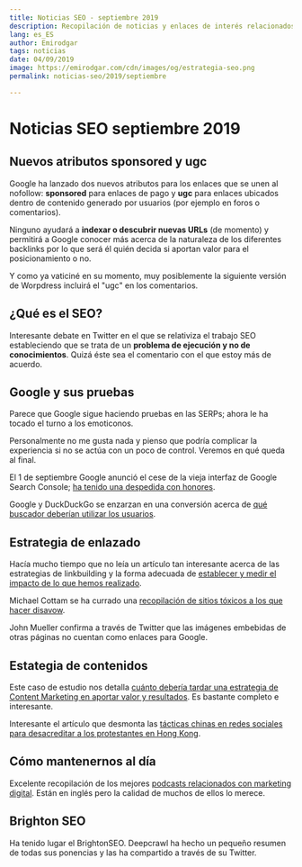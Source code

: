 ```yaml
---
title: Noticias SEO - septiembre 2019
description: Recopilación de noticias y enlaces de interés relacionados con el SEO y Marketing digital
lang: es_ES
author: Emirodgar
tags: noticias
date: 04/09/2019
image: https://emirodgar.com/cdn/images/og/estrategia-seo.png
permalink: noticias-seo/2019/septiembre

---
```


# Noticias SEO septiembre 2019

## Nuevos atributos sponsored y ugc

Google ha lanzado dos nuevos atributos para los enlaces que se unen al nofollow: **sponsored** para enlaces de pago y **ugc** para enlaces ubicados dentro de contenido generado por usuarios (por ejemplo en foros o comentarios).

<amp-twitter 
  width="375"
  height="472"
  layout="responsive"
  data-tweetid="1171460946037858304">
</amp-twitter>

Ninguno ayudará a **indexar o descubrir nuevas URLs** (de momento) y permitirá a Google conocer más acerca de la naturaleza de los diferentes backlinks por lo que será él quién decida si aportan valor para el posicionamiento o no.

Y como ya vaticiné en su momento, muy posiblemente la siguiente versión de Worpdress incluirá el "ugc" en los comentarios.

<amp-twitter 
  width="375"
  height="472"
  layout="responsive"
  data-tweetid="1171488591748296705">
</amp-twitter>

## ¿Qué es el SEO?

Interesante debate en Twitter en el que se relativiza el trabajo SEO estableciendo que se trata de un **problema de ejecución y no de conocimientos**. Quizá éste sea el comentario con el que estoy más de acuerdo.

<amp-twitter 
  width="375"
  height="472"
  layout="responsive"
  data-tweetid="1169070009366142976">
</amp-twitter>

## Google y sus pruebas

Parece que Google sigue haciendo pruebas en las SERPs; ahora le ha tocado el turno a los emoticonos.

<amp-twitter 
  width="375"
  height="472"
  layout="responsive"
  data-tweetid="1167034736276996096">
</amp-twitter>

Personalmente no me gusta nada y pienso que podría complicar la experiencia si no se actúa con un poco de control. Veremos en qué queda al final.

El 1 de septiembre Google anunció el cese de la vieja interfaz de Google Search Console; [ha tenido una despedida con honores](https://webmasters.googleblog.com/2019/09/goodbye-old-search-console.html?).

Google y DuckDuckGo se enzarzan en una conversión acerca de [qué buscador deberían utilizar los usuarios](https://www.seroundtable.com/google-to-duckduckgo-bias-28135.html). 

## Estrategia de enlazado

Hacía mucho tiempo que no leía un artículo tan interesante acerca de las estrategias de linkbuilding y la forma adecuada de [establecer y medir el impacto de lo que hemos realizado](http://www.blindfiveyearold.com/the-invisible-attribution-model-of-link-acquisition).

Michael Cottam se ha currado una [recopilación de sitios tóxicos a los que hacer disavow](https://www.michaelcottam.com/negative-seo-disavow-list/).

John Mueller confirma a través de Twitter que las imágenes embebidas de otras páginas no cuentan como enlaces para Google.

<amp-twitter 
  width="375"
  height="472"
  layout="responsive"
  data-tweetid="1177165732427247621">
</amp-twitter>

## Estategia de contenidos

Este caso de estudio nos detalla [cuánto debería tardar una estrategia de Content Marketing en aportar valor y resultados](https://growandconvert.com/content-marketing/how-long-does-it-take-for-content-marketing-to-work/). Es bastante completo e interesante.

Interesante el artículo que desmonta las [tácticas chinas en redes sociales para desacreditar a los protestantes en Hong Kong](https://www.nytimes.com/interactive/2019/09/18/world/asia/hk-twitter.html).

## Cómo mantenernos al día

Excelente recopilación de los mejores [podcasts relacionados con marketing digital](https://cypressnorth.com/47-best-digital-marketing-podcasts/). Están en inglés pero la calidad de muchos de ellos lo merece.

## Brighton SEO

Ha tenido lugar el BrightonSEO. Deepcrawl ha hecho un pequeño resumen de todas sus ponencias y las ha compartido a través de su Twitter.

<amp-twitter 
  width="375"
  height="472"
  layout="responsive"
  data-tweetid="1173535267493425152">
</amp-twitter>

<!--stackedit_data:
eyJoaXN0b3J5IjpbNDIzMjM5MzI1LC0xNzQyMDYwNTE1LDEyMj
Y4MTkyNzEsLTgxMDg3MDIwMyw1NTQ4NTYzODcsLTIxMjU3Njc4
MDgsNDkwNTg3MDA5LC0xMDU1MzAzNTMxLC05NjU2NjEzNjEsMj
A0NDYwMDE4NCwxMjU2NTI0MDQwLDEwMzgwNDYwMDcsMzQ2MTQ5
ODY5LDEwOTU2MjY1NjZdfQ==
-->